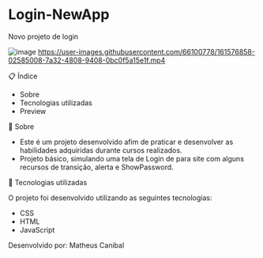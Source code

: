 # Login-NewApp
Novo projeto de login





![image](https://user-images.githubusercontent.com/66100778/161574258-13181a15-abae-4986-9048-cae63421ced2.png)
https://user-images.githubusercontent.com/66100778/161576858-02585008-7a32-4808-9408-0bc0f5a15e1f.mp4


📋 Índice
 - Sobre
 - Tecnologias utilizadas
 - Preview
 
📖 Sobre
- Este é um projeto desenvolvido afim de praticar e desenvolver as habilidades adquiridas durante cursos realizados.
- Projeto básico, simulando uma tela de Login de para site com alguns recursos de transição, alerta e ShowPassword.

🚀 Tecnologias utilizadas

O projeto foi desenvolvido utilizando as seguintes tecnologias:

- CSS
- HTML
- JavaScript

 Desenvolvido por: Matheus Canibal
